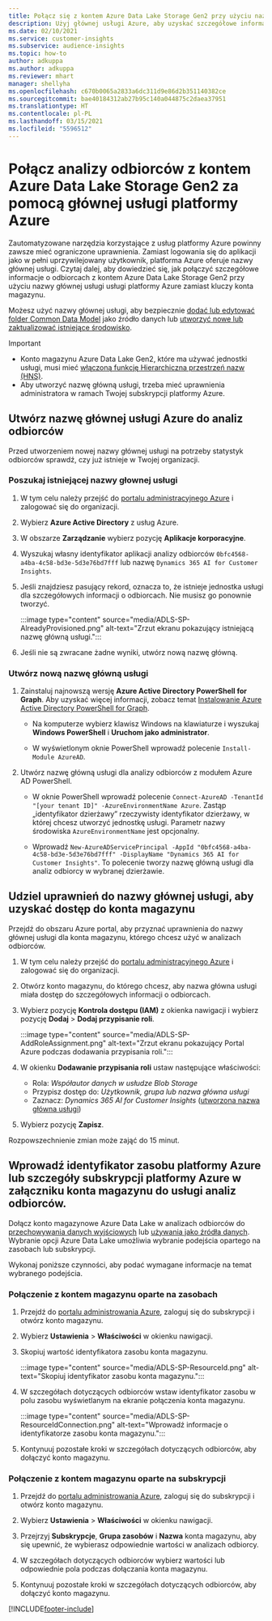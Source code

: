 ```yaml
---
title: Połącz się z kontem Azure Data Lake Storage Gen2 przy użyciu nazwy głównej usługi
description: Użyj głównej usługi Azure, aby uzyskać szczegółowe informacje o odbiorcach, aby połączyć się z własnym data lake podczas dołączania go do szczegółowych informacji o odbiorcach.
ms.date: 02/10/2021
ms.service: customer-insights
ms.subservice: audience-insights
ms.topic: how-to
author: adkuppa
ms.author: adkuppa
ms.reviewer: mhart
manager: shellyha
ms.openlocfilehash: c670b0065a2833a6dc311d9e86d2b351140382ce
ms.sourcegitcommit: bae40184312ab27b95c140a044875c2daea37951
ms.translationtype: HT
ms.contentlocale: pl-PL
ms.lasthandoff: 03/15/2021
ms.locfileid: "5596512"
---
```

# <a name="connect-to-an-azure-data-lake-storage-gen2-account-with-an-azure-service-principal-for-audience-insights"></a>Połącz analizy odbiorców z kontem Azure Data Lake Storage Gen2 za pomocą głównej usługi platformy Azure

Zautomatyzowane narzędzia korzystające z usług platformy Azure powinny zawsze mieć ograniczone uprawnienia. Zamiast logowania się do aplikacji jako w pełni uprzywilejowany użytkownik, platforma Azure oferuje nazwy głównej usługi. Czytaj dalej, aby dowiedzieć się, jak połączyć szczegółowe informacje o odbiorcach z kontem Azure Data Lake Storage Gen2 przy użyciu nazwy głównej usługi usługi platformy Azure zamiast kluczy konta magazynu. 

Możesz użyć nazwy głównej usługi, aby bezpiecznie [dodać lub edytować folder Common Data Model](connect-common-data-model.md) jako źródło danych lub [utworzyć nowe lub zaktualizować istniejące środowisko](manage-environments.md#create-an-environment-in-an-existing-organization).

> [!IMPORTANT]
> - Konto magazynu Azure Data Lake Gen2, które ma używać jednostki usługi, musi mieć [włączoną funkcję Hierarchiczna przestrzeń nazw (HNS)](/azure/storage/blobs/data-lake-storage-namespace).
> - Aby utworzyć nazwę główną usługi, trzeba mieć uprawnienia administratora w ramach Twojej subskrypcji platformy Azure.

## <a name="create-azure-service-principal-for-audience-insights"></a>Utwórz nazwę głównej usługi Azure do analiz odbiorców

Przed utworzeniem nowej nazwy głównej usługi na potrzeby statystyk odbiorców sprawdź, czy już istnieje w Twojej organizacji.

### <a name="look-for-an-existing-service-principal"></a>Poszukaj istniejącej nazwy głownej usługi

1. W tym celu należy przejść do [portalu administracyjnego Azure](https://portal.azure.com) i zalogować się do organizacji.

2. Wybierz **Azure Active Directory** z usług Azure.

3. W obszarze **Zarządzanie** wybierz pozycję **Aplikacje korporacyjne**.

4. Wyszukaj własny identyfikator aplikacji analizy odbiorców `0bfc4568-a4ba-4c58-bd3e-5d3e76bd7fff` lub nazwę `Dynamics 365 AI for Customer Insights`.

5. Jeśli znajdziesz pasujący rekord, oznacza to, że istnieje jednostka usługi dla szczegółowych informacji o odbiorcach. Nie musisz go ponownie tworzyć.
   
   :::image type="content" source="media/ADLS-SP-AlreadyProvisioned.png" alt-text="Zrzut ekranu pokazujący istniejącą nazwę główną usługi.":::
   
6. Jeśli nie są zwracane żadne wyniki, utwórz nową nazwę główną.

### <a name="create-a-new-service-principal"></a>Utwórz nową nazwę główną usługi

1. Zainstaluj najnowszą wersję **Azure Active Directory PowerShell for Graph**. Aby uzyskać więcej informacji, zobacz temat [Instalowanie Azure Active Directory PowerShell for Graph](/powershell/azure/active-directory/install-adv2).
   - Na komputerze wybierz klawisz Windows na klawiaturze i wyszukaj **Windows PowerShell** i **Uruchom jako administrator**.
   
   - W wyświetlonym oknie PowerShell wprowadź polecenie `Install-Module AzureAD`.

2. Utwórz nazwę główną usługi dla analizy odbiorców z modułem Azure AD PowerShell.
   - W oknie PowerShell wprowadź polecenie `Connect-AzureAD -TenantId "[your tenant ID]" -AzureEnvironmentName Azure`. Zastąp „identyfikator dzierżawy” rzeczywisty identyfikator dzierżawy, w której chcesz utworzyć jednostkę usługi. Parametr nazwy środowiska `AzureEnvironmentName` jest opcjonalny.
  
   - Wprowadź `New-AzureADServicePrincipal -AppId "0bfc4568-a4ba-4c58-bd3e-5d3e76bd7fff" -DisplayName "Dynamics 365 AI for Customer Insights"`. To polecenie tworzy nazwę główną usługi dla analiz odbiorcy w wybranej dzierżawie.  

## <a name="grant-permissions-to-the-service-principal-to-access-the-storage-account"></a>Udziel uprawnień do nazwy głównej usługi, aby uzyskać dostęp do konta magazynu

Przejdź do obszaru Azure portal, aby przyznać uprawnienia do nazwy głównej usługi dla konta magazynu, którego chcesz użyć w analizach odbiorców.

1. W tym celu należy przejść do [portalu administracyjnego Azure](https://portal.azure.com) i zalogować się do organizacji.

1. Otwórz konto magazynu, do którego chcesz, aby nazwa główna usługi miała dostęp do szczegółowych informacji o odbiorcach.

1. Wybierz pozycję **Kontrola dostępu (IAM)** z okienka nawigacji i wybierz pozycję **Dodaj** > **Dodaj przypisanie roli**.
   
   :::image type="content" source="media/ADLS-SP-AddRoleAssignment.png" alt-text="Zrzut ekranu pokazujący Portal Azure podczas dodawania przypisania roli.":::
   
1. W okienku **Dodawanie przypisania roli** ustaw następujące właściwości:
   - Rola: *Współautor danych w usłudze Blob Storage*
   - Przypisz dostęp do: *Użytkownik, grupa lub nazwa główna usługi*
   - Zaznacz: *Dynamics 365 AI for Customer Insights* ([utworzona nazwa główna usługi](#create-a-new-service-principal))

1.  Wybierz pozycję **Zapisz**.

Rozpowszechnienie zmian może zająć do 15 minut.

## <a name="enter-the-azure-resource-id-or-the-azure-subscription-details-in-the-storage-account-attachment-to-audience-insights"></a>Wprowadź identyfikator zasobu platformy Azure lub szczegóły subskrypcji platformy Azure w załączniku konta magazynu do usługi analiz odbiorców.

Dołącz konto magazynowe Azure Data Lake w analizach odbiorców do [przechowywania danych wyjściowych](manage-environments.md) lub [używania jako źródła danych](connect-common-data-service-lake.md). Wybranie opcji Azure Data Lake umożliwia wybranie podejścia opartego na zasobach lub subskrypcji.

Wykonaj poniższe czynności, aby podać wymagane informacje na temat wybranego podejścia.

### <a name="resource-based-storage-account-connection"></a>Połączenie z kontem magazynu oparte na zasobach

1. Przejdź do [portalu administrowania Azure](https://portal.azure.com), zaloguj się do subskrypcji i otwórz konto magazynu.

1. Wybierz **Ustawienia** > **Właściwości** w okienku nawigacji.

1. Skopiuj wartość identyfikatora zasobu konta magazynu.

   :::image type="content" source="media/ADLS-SP-ResourceId.png" alt-text="Skopiuj identyfikator zasobu konta magazynu.":::

1. W szczegółach dotyczących odbiorców wstaw identyfikator zasobu w polu zasobu wyświetlanym na ekranie połączenia konta magazynu.

   :::image type="content" source="media/ADLS-SP-ResourceIdConnection.png" alt-text="Wprowadź informacje o identyfikatorze zasobu konta magazynu.":::   
   
1. Kontynuuj pozostałe kroki w szczegółach dotyczących odbiorców, aby dołączyć konto magazynu.

### <a name="subscription-based-storage-account-connection"></a>Połączenie z kontem magazynu oparte na subskrypcji

1. Przejdź do [portalu administrowania Azure](https://portal.azure.com), zaloguj się do subskrypcji i otwórz konto magazynu.

1. Wybierz **Ustawienia** > **Właściwości** w okienku nawigacji.

1. Przejrzyj **Subskrypcje**, **Grupa zasobów** i **Nazwa** konta magazynu, aby się upewnić, że wybierasz odpowiednie wartości w analizach odbiorcy.

1. W szczegółach dotyczących odbiorców wybierz wartości lub odpowiednie pola podczas dołączania konta magazynu.
   
1. Kontynuuj pozostałe kroki w szczegółach dotyczących odbiorców, aby dołączyć konto magazynu.


[!INCLUDE[footer-include](../includes/footer-banner.md)]